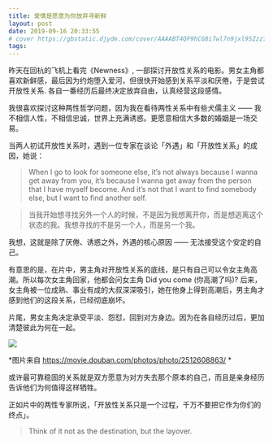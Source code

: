 ```yaml
---
title: 爱情是愿意为你放弃寻新鲜
layout: post
date: 2019-09-16 20:33:55
# cover https://gbstatic.djyde.com/cover/AAAABT4QF9hCG8i7wl7n9jxl95Zzz76F74AC0qRHECq5tVPy9EnjydEPgXZh6P5t8hppG5wd5_T51MjzuIhqVm4_eyCRVxdGNRw3bw.jpg
tags:
---
```


昨天在回杭的飞机上看完《Newness》, 一部探讨开放性关系的电影。男女主角都喜欢新鲜感，最后因为约炮堕入爱河，但很快开始感到关系平淡和厌倦，于是尝试开放性关系. 各自一番经历后最终决定放弃自由，认真经营这段感情。

我很喜欢探讨这种两性哲学问题，因为我在看待两性关系中有些犬儒主义 —— 我不相信人性，不相信忠诚，世界上充满诱惑。更愿意相信大多数的婚姻是一场交易。

当两人初试开放性关系时，遇到一位专家在谈论「外遇」和「开放性关系」的成因，她说：

> When I go to look for someone else, it’s not always because I wanna get away from you, it’s because I wanna get away from the person that I have myself become. And it’s not that I want to find somebody else, but I want to find another self.

> 当我开始想寻找另外一个人的时候，不是因为我想离开你，而是想逃离这个状态的我。我想寻找的不是另一个人，而是另一个我。

我想，这就是除了厌倦、诱惑之外，外遇的核心原因 —— 无法接受这个安定的自己。

有意思的是，在片中，男主角对开放性关系的底线，是只有自己可以令女主角高潮。所以每次女主角回家，他都会问女主角 Did you come (你高潮了吗)? 后来，女主角被一位成熟、事业有成的大叔深深吸引，她在他身上得到高潮后，男主角才感到他们的这段关系，已经彻底崩坏。

片尾，男女主角决定承受平淡、怨怼，回到对方身边。因为在各自经历过后，更加清楚彼此为何在一起。

![](//gbstatic.djyde.com/blog/p2512608863.jpg?x-oss-process=style/80)

*图片来自 https://movie.douban.com/photos/photo/2512608863/ *

或许最可靠稳固的关系就是双方愿意为对方失去那个原本的自己，而且是亲身经历告诉他们为何值得这样牺牲。

正如片中的两性专家所说，「开放性关系只是一个过程，千万不要把它作为你们的终点」。

> Think of it not as the destination, but the layover.